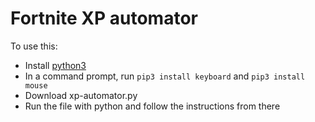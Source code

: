 # Fortnite XP automator

To use this: 
- Install [python3](https://www.python.org/downloads/)
- In a command prompt, run `pip3 install keyboard` and `pip3 install mouse`
- Download xp-automator.py
- Run the file with python and follow the instructions from there